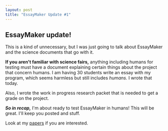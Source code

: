 ```yaml
---
layout: post
title: "EssayMaker Update #1"
---
```


## EssayMaker update!
This is a kind of unnecessary, but I was just going to talk about EssayMaker and the science documents that go with it.

**If you aren't familiar with science fairs,** anything including humans for testing must have a document explaining certain things about the project that concern humans. I am having 30 students write an essay with my program, which seems harmless but still includes *humans.* I wrote that today.

Also, I wrote the work in progress research packet that is needed to get a grade on the project.

***So in recap,*** I'm about ready to test EssayMaker in humans! This will be great. I'll keep you posted and stuff.

Look at my [papers](https://gist.github.com/sargeant45/fb87325c3bcbeedc3def) if you are interested.
